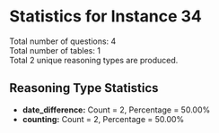 # Statistics for Instance 34<br/>
Total number of questions: 4<br/>
Total number of tables: 1<br/>
Total 2 unique reasoning types are produced.<br/>
## Reasoning Type Statistics<br/>
- **date_difference:** Count = 2, Percentage = 50.00%<br/>
- **counting:** Count = 2, Percentage = 50.00%<br/>
